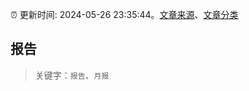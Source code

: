 :alarm_clock: 更新时间: 2024-05-26 23:35:44。[文章来源](/README.md)、[文章分类](/TAGS.md)

## 报告


> 关键字：`报告`、`月报`



